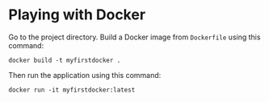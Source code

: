 # Playing with Docker

Go to the project directory.
Build a Docker image from ```Dockerfile``` using this command:
```
docker build -t myfirstdocker .
```

Then run the application using this command:
```
docker run -it myfirstdocker:latest 
```